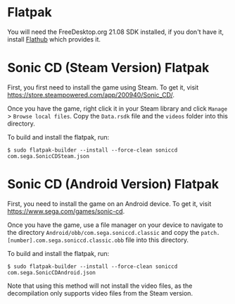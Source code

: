 # Flatpak

You will need the FreeDesktop.org 21.08 SDK installed, if you don't have it,
install [Flathub](https://flathub.org/) which provides it.

# Sonic CD (Steam Version) Flatpak

First, you first need to install the game using Steam.
To get it, visit https://store.steampowered.com/app/200940/Sonic_CD/.

Once you have the game, right click it in your Steam library and click `Manage` > `Browse local files`. 
Copy the `Data.rsdk` file and the `videos` folder into this directory.

To build and install the flatpak, run:
```
$ sudo flatpak-builder --install --force-clean soniccd com.sega.SonicCDSteam.json
```

# Sonic CD (Android Version) Flatpak

First, you need to install the game on an Android device.
To get it, visit https://www.sega.com/games/sonic-cd.

Once you have the game, use a file manager on your device to navigate
to the directory `Android/obb/com.sega.soniccd.classic` and copy the
`patch.[number].com.sega.soniccd.classic.obb` file into this directory.

To build and install the flatpak, run:
```
$ sudo flatpak-builder --install --force-clean soniccd com.sega.SonicCDAndroid.json
```

Note that using this method will not install the video files, as the decompilation
only supports video files from the Steam version.

